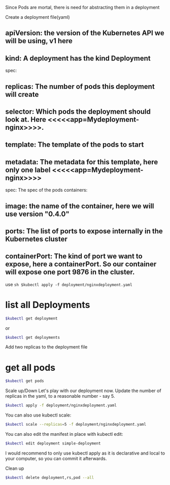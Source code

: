 Since Pods are mortal, there is need for abstracting them in a deployment

Create a deployment file(yaml)

## apiVersion: the version of the Kubernetes API we will be using, v1 here
## kind: A deployment has the kind Deployment
spec:
## replicas: The number of pods this deployment will create
## selector: Which pods the deployment should look at. Here <<<<<app=Mydeployment-nginx>>>>.
## template: The template of the pods to start
## metadata: The metadata for this template, here only one label <<<<<app=Mydeployment-nginx>>>>
spec: The spec of the pods
containers:
##  image: the name of the container, here we will use version "0.4.0"
## ports: The list of ports to expose internally in the Kubernetes cluster
## containerPort:  The kind of port we want to expose, here a containerPort. So our container will expose one port 9876 in the cluster.

use ```sh
$kubectl apply -f deployment/nginxdeployment.yaml```

# list all Deployments
```sh
$kubectl get deployment
``` 
or 
```sh
$kubectl get deployments
```

Add two replicas to the deployment file
# get  all pods
```sh
$kubectl get pods
``` 

Scale up/Down
Let's play with our deployment now. Update the number of replicas in the yaml, to a reasonable number - say 5.
```sh
$kubectl apply -f deployment/nginxdeployment.yaml
```

You can also use kubectl scale:
```sh
$kubectl scale --replicas=5 -f deployment/nginxdeployment.yaml
```

You can also edit the manifest in place with kubectl edit:
```sh
$kubectl edit deployment simple-deployment
```

I would recommend to only use kubectl apply as it is declarative and local to your computer, so you can commit it afterwards.

Clean up
```sh
$kubectl delete deployment,rs,pod --all
```